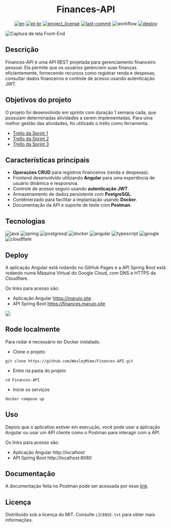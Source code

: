 <div align="center">
<h1> Finances-API </h1>

[![en][en-shield]][en-url]
[![pt-br][pt-br-shield]][pt-br-url]
[![project_license][license-shield]][license-url]
[![last-commit][commit-shield]][commit-url]
![workflow][workflow-shield]
[![deploy][deploy-status]][deploy-url]

</div>

![Captura de tela Front-End](https://github.com/user-attachments/assets/ff6f1904-bded-40a7-89dc-5d37dd4f9f43)

## Descrição

Finances-API é uma API REST projetada para gerenciamento financeiro pessoal. Ela permite que os usuários gerenciem suas
finanças eficientemente, fornecendo recursos como registrar renda e despesas, consultar dados financeiros e controle de
acesso usando autenticação JWT.

## Objetivos do projeto

O projeto foi desenvolvido em sprints com duração 1 semana cada, que possuiam determinadas atividades a serem implementadas. Para uma melhor gestão das atividades, foi utilizado o trello como ferramenta.

- [Trello da Sprint 1](https://trello.com/b/ofAXrAlA/challenge-backend-semana-1)
- [Trello da Sprint 2](https://trello.com/b/tKBmD8P6/challenge-backend-semana-2)
- [Trello da Sprint 3](https://trello.com/b/qFYXUVXJ/challenge-backend-semana-3)

## Características principais

- **Operações CRUD** para registros financeiros (renda e despesas).
- Frontend desenvolvido utilizando **Angular** para uma experiência de usuário dinâmica e
  responsíva.
- Controle de acesso seguro usando **autenticação JWT**.
- Armazenamento de dados persistente com **PostgreSQL**.
- Contêinerzado para facilitar a implantação usando **Docker**.
- Documentação da API e suporte de teste com **Postman**.

## Tecnologias

![java] ![spring] ![postgresql] ![docker] ![angular] ![typescript] ![google] ![cloudflare]

## Deploy

A aplicação Angular está rodando no GitHub Pages e a API Spring Boot está rodando numa Máquina
Virtual do Google Cloud, com DNS e HTTPS da Cloudflare.

Os links para acesso são:

- Aplicação Angular https://marujo.site
- API Spring Boot https://finances.marujo.site

![](https://user-images.githubusercontent.com/55067868/191626878-96f58635-f938-40e5-acd7-7692d039c29d.png#vitrinedev)

## Rode localmente

Para rodar é necessário ter Docker instalado.

- Clone o projeto

```
git clone https://github.com/WesleyMime/Finances-API.git
```

- Entre na pasta do projeto

```
cd Finances-API
```

- Inicie os serviços

```
docker compose up
```

## Uso

Depois que o aplicativo estiver em execução, você pode usar a aplicação Angular ou usar um
API cliente como o Postman para interagir com a API.

Os links para acesso são:

- Aplicação Angular http://localhost
- API Spring Boot http://localhost:8080

## Documentação

A documentação feita no Postman pode ser acessada por
esse [link](https://documenter.getpostman.com/view/19203694/UVeGs6cv).

## Licença

Distribuído sob a licença do MIT. Consulte `LICENSE.txt` para obter mais informações.

[en-shield]: https://img.shields.io/badge/lang-en-green.svg?style=for-the-badge
[en-url]: https://github.com/WesleyMime/Finances-API/blob/main/README.md
[pt-br-shield]: https://img.shields.io/badge/lang-pt--br-lightdarkgreen.svg?style=for-the-badge
[pt-br-url]: https://github.com/WesleyMime/Finances-API/blob/main/README.pt-br.md
[commit-shield]: https://img.shields.io/github/last-commit/wesleymime/Finances-API.svg?style=for-the-badge
[commit-url]: https://github.com/wesleymime/Finances-API/commit
[license-shield]: https://img.shields.io/github/license/wesleymime/Finances-API.svg?style=for-the-badge
[license-url]: https://github.com/wesleymime/Finances-API/blob/master/LICENSE.txt
[workflow-shield]: https://img.shields.io/github/actions/workflow/status/wesleymime/Finances-API/main.yml?style=for-the-badge
[workflow-url]: https://img.shields.io/github/actions/workflow/status/wesleymime/Finances-API/main.yml
[deploy-status]: http://167.234.233.130:3001/api/badge/5/status?upColor=lightdarkgreen&style=for-the-badge
[deploy-url]: https://marujo.site/

[java]: https://img.shields.io/badge/Java-000000?logo=openjdk&logoColor=white&style=for-the-badge
[spring]: https://img.shields.io/badge/Spring%20Boot-6DB33F?logo=springboot&logoColor=fff&style=for-the-badge
[postgresql]: https://img.shields.io/badge/postgresql-4169E1?logo=postgresql&logoColor=white&style=for-the-badge
[docker]: https://img.shields.io/badge/docker-2496ED?logo=docker&logoColor=white&style=for-the-badge

[angular]: https://img.shields.io/badge/Angular-%23DD0031.svg?logo=angular&logoColor=white&style=for-the-badge

[typescript]: https://img.shields.io/badge/TypeScript-3178C6?logo=typescript&logoColor=fff&style=for-the-badge
[google]: https://img.shields.io/badge/Google%20Cloud-%234285F4.svg?logo=google-cloud&logoColor=white&style=for-the-badge
[cloudflare]: https://img.shields.io/badge/Cloudflare-F38020?logo=Cloudflare&logoColor=white&style=for-the-badge
